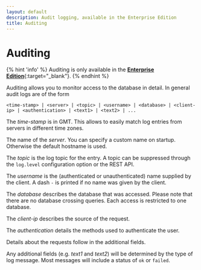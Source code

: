 ```yaml
---
layout: default
description: Audit logging, available in the Enterprise Edition
title: Auditing
---
```

Auditing
========

{% hint 'info' %}
Auditing is only available in the
[**Enterprise Edition**](https://www.arangodb.com/enterprise-server/){:target="_blank"}.
{% endhint %}

Auditing allows you to monitor access to the database in detail. In general
audit logs are of the form

```
<time-stamp> | <server> | <topic> | <username> | <database> | <client-ip> | <authentication> | <text1> | <text2> | ...
```

The *time-stamp* is in GMT. This allows to easily match log entries from servers
in different time zones.

The name of the *server*. You can specify a custom name on startup. Otherwise
the default hostname is used.

The *topic* is the log topic for the entry. A topic can be suppressed through
the `log.level` configuration option or the REST API.

The *username* is the (authenticated or unauthenticated) name supplied by the
client. A dash `-` is printed if no name was given by the client.

The *database* describes the database that was accessed. Please note that there
are no database crossing queries. Each access is restricted to one database.

The *client-ip* describes the source of the request.

The *authentication* details the methods used to authenticate the user.

Details about the requests follow in the additional fields.

Any additional fields (e.g. *text1* and *text2*) will be determined by the type
of log message. Most messages will include a status of `ok` or `failed`.
